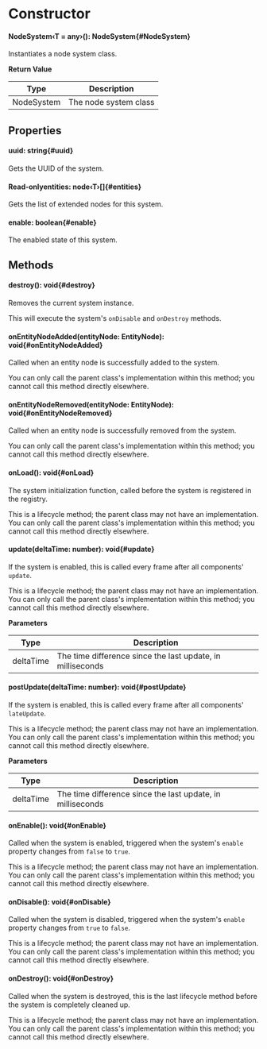 <script setup>
import '/style.css'
</script>

# Constructor

#### <font id="API" />NodeSystem<font id="Type">‹T = any›</font>()<font id="Type">: NodeSystem</font>{#NodeSystem}

Instantiates a node system class.

**Return Value**

| **Type**   | **Description**       |
| ---------- | --------------------- |
| NodeSystem | The node system class |

## Properties

#### <font id="API" />uuid<font id="Type">: string</font>{#uuid}

Gets the UUID of the system.

#### <font id="API" /><font id="ReadOnly" >Read-only</font>entities<font id="Type">: node‹T›[]</font>{#entities}

Gets the list of extended nodes for this system.

#### <font id="API" />enable<font id="Type">: boolean</font>{#enable}

The enabled state of this system.

## Methods

#### <font id="API" />destroy()<font id="Type">: void</font>{#destroy}

Removes the current system instance.

This will execute the system's `onDisable` and `onDestroy` methods.

#### <font id="API" />onEntityNodeAdded(<font id="Type">entityNode: EntityNode</font>)<font id="Type">: void</font>{#onEntityNodeAdded}

Called when an entity node is successfully added to the system.

You can only call the parent class's implementation within this method; you cannot call this method directly elsewhere.

#### <font id="API" />onEntityNodeRemoved(<font id="Type">entityNode: EntityNode</font>)<font id="Type">: void</font>{#onEntityNodeRemoved}

Called when an entity node is successfully removed from the system.

You can only call the parent class's implementation within this method; you cannot call this method directly elsewhere.

#### <font id="API" />onLoad()<font id="Type">: void</font>{#onLoad}

The system initialization function, called before the system is registered in the registry.

This is a lifecycle method; the parent class may not have an implementation. You can only call the parent class's implementation within this method; you cannot call this method directly elsewhere.

#### <font id="API" />update(<font id="Type">deltaTime: number</font>)<font id="Type">: void</font>{#update}

If the system is enabled, this is called every frame after all components' `update`.

This is a lifecycle method; the parent class may not have an implementation. You can only call the parent class's implementation within this method; you cannot call this method directly elsewhere.

**Parameters**

| **Type**  | **Description**                                            |
| --------- | ---------------------------------------------------------- |
| deltaTime | The time difference since the last update, in milliseconds |

#### <font id="API" />postUpdate(<font id="Type">deltaTime: number</font>)<font id="Type">: void</font>{#postUpdate}

If the system is enabled, this is called every frame after all components' `lateUpdate`.

This is a lifecycle method; the parent class may not have an implementation. You can only call the parent class's implementation within this method; you cannot call this method directly elsewhere.

**Parameters**

| **Type**  | **Description**                                            |
| --------- | ---------------------------------------------------------- |
| deltaTime | The time difference since the last update, in milliseconds |

#### <font id="API" />onEnable()<font id="Type">: void</font>{#onEnable}

Called when the system is enabled, triggered when the system's `enable` property changes from `false` to `true`.

This is a lifecycle method; the parent class may not have an implementation. You can only call the parent class's implementation within this method; you cannot call this method directly elsewhere.

#### <font id="API" />onDisable()<font id="Type">: void</font>{#onDisable}

Called when the system is disabled, triggered when the system's `enable` property changes from `true` to `false`.

This is a lifecycle method; the parent class may not have an implementation. You can only call the parent class's implementation within this method; you cannot call this method directly elsewhere.

#### <font id="API" />onDestroy()<font id="Type">: void</font>{#onDestroy}

Called when the system is destroyed, this is the last lifecycle method before the system is completely cleaned up.

This is a lifecycle method; the parent class may not have an implementation. You can only call the parent class's implementation within this method; you cannot call this method directly elsewhere.
